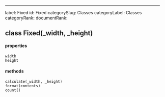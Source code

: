 ---
label: Fixed
id: Fixed
categorySlug: Classes
categoryLabel: Classes
categoryRank: 
documentRank:

## class Fixed(_width, _height)  
#### properties  
    width  
    height  
#### methods  
    calculate(_width, _height)  
    format(contents)  
    count()  